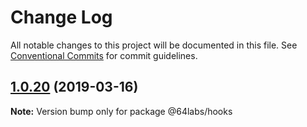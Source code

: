 # Change Log

All notable changes to this project will be documented in this file.
See [Conventional Commits](https://conventionalcommits.org) for commit guidelines.

## [1.0.20](https://github.com/subpopular/platform/compare/v1.0.19...v1.0.20) (2019-03-16)

**Note:** Version bump only for package @64labs/hooks
